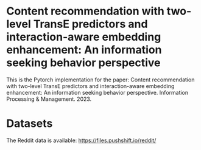 # Content recommendation with two-level TransE predictors and interaction-aware embedding enhancement: An information seeking behavior perspective
This is the Pytorch implementation for the paper: Content recommendation with two-level TransE predictors and interaction-aware embedding enhancement: An information seeking behavior perspective. Information Processing & Management. 2023.
# Datasets
The Reddit data is available: https://files.pushshift.io/reddit/

